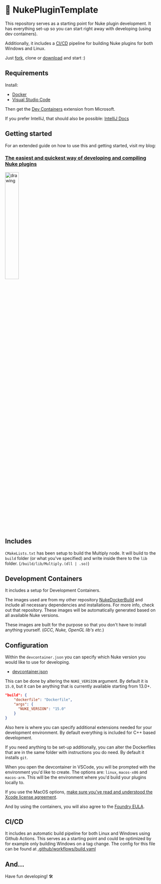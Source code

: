 # 🎨 NukePluginTemplate

This repository serves as a starting point for Nuke plugin development.
It has everything set-up so you can start right away with developing (using dev containers).

Additionally, it includes a [CI/CD](.github/workflows/build.yaml) pipeline for building Nuke plugins for both Windows and Linux.

Just [fork](https://github.com/gillesvink/NukePluginTemplate/fork), clone or [download](https://github.com/gillesvink/NukePluginTemplate/archive/refs/heads/main.zip) and start :)

## Requirements
Install:
* [Docker](https://docs.docker.com/get-docker/)
* [Visual Studio Code](https://code.visualstudio.com/)

Then get the [Dev Containers](https://marketplace.visualstudio.com/items?itemName=ms-vscode-remote.remote-containers) extension from Microsoft.

If you prefer IntelliJ, that should also be possible: [IntelliJ Docs](https://www.jetbrains.com/help/idea/connect-to-devcontainer.html)

## Getting started
For an extended guide on how to use this and getting started, visit my blog:

### [The easiest and quickest way of developing and compiling Nuke plugins](https://gillesvink.com/the-easiest-and-quickest-way-of-developing-and-compiling-nuke-plugins/)

<a href="https://gillesvink.com/the-easiest-and-quickest-way-of-developing-and-compiling-nuke-plugins/"><img src="https://gillesvink.com/assets/resources/guide_to_setting_up_development_environment/thumbnail.jpg" alt="drawing" width="30%"/></a>

## Includes
`CMakeLists.txt` has been setup to build the Multiply node. It will build to the `build` folder (or what you've specified) and write inside there to the `lib` folder. (`/build/lib/Multiply.(dll | .so)`)

## Development Containers
It includes a setup for Development Containers.

The images used are from my other repository [NukeDockerBuild](https://github.com/gillesvink/NukeDockerBuild) and include all necessary dependencies and installations. For more info, check out that repository. These images will be automatically generated based on all available Nuke versions.

These images are built for the purpose so that you don't have to install anything yourself. (*GCC, Nuke, OpenGL lib's etc.*)

## Configuration
Within the `devcontainer.json` you can specify which Nuke version you would like to use for developing.

* [devcontainer.json](./.devcontainer/devcontainer.json)

This can be done by altering the `NUKE_VERSION` argument. By default it is `15.0`, but it can be anything that is currently available starting from 13.0+.
```json
"build": {
    "dockerfile": "Dockerfile",
    "args": {
      "NUKE_VERSION": "15.0"
    }
}
```
Also here is where you can specify additional extensions needed for your development environment. By default everything is included for C++ based development.

If you need anything to be set-up additionally, you can alter the Dockerfiles that are in the same folder with instructions you do need. By default it installs `git`.

When you open the devcontainer in VSCode, you will be prompted with the environment you'd like to create. The options are: `linux`, `macos-x86` and `macos-arm`. This will be the environment where you'd build your plugins locally to.

If you use the MacOS options, [make sure you’ve read and understood the Xcode license agreement](https://www.apple.com/legal/sla/docs/xcode.pdf).

And by using the containers, you will also agree to the [Foundry EULA](https://www.foundry.com/eula).

## CI/CD
It includes an automatic build pipeline for both Linux and Windows using Github Actions. This serves as a starting point and could be optimized by for example only building Windows on a tag change. The config for this file can be found at [.github/workflows/build.yaml](.github/workflows/build.yaml)

## And...
Have fun developing! 🛠️

